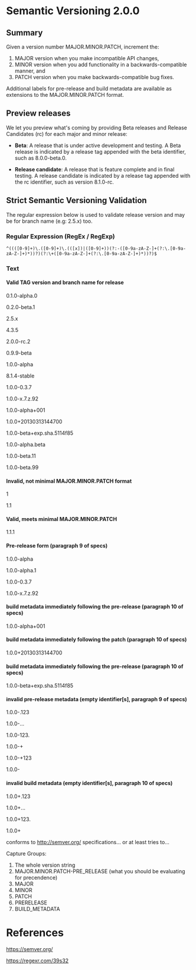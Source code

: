# Semantic Versioning 2.0.0

## Summary
Given a version number MAJOR.MINOR.PATCH, increment the:

1. MAJOR version when you make incompatible API changes,
2. MINOR version when you add functionality in a backwards-compatible manner, and
3. PATCH version when you make backwards-compatible bug fixes.

Additional labels for pre-release and build metadata are available as extensions to the MAJOR.MINOR.PATCH format.

## Preview releases
We let you preview what's coming by providing Beta releases and Release Candidates (rc) for each major and minor release:

- **Beta**: A release that is under active development and testing. A Beta release is indicated by a release tag appended with the beta identifier, such as 8.0.0-beta.0.

- **Release candidate**: A release that is feature complete and in final testing. A release candidate is indicated by a release tag appended with the rc identifier, such as version 8.1.0-rc.

## Strict Semantic Versioning Validation
The regular expression below is used to validate release version and may be for branch name (e.g: 2.5.x) too.

### Regular Expression (RegEx / RegExp)
```
^((([0-9]+)\.([0-9]+)\.(([x])|([0-9]+))(?:-([0-9a-zA-Z-]+(?:\.[0-9a-zA-Z-]+)*))?)(?:\+([0-9a-zA-Z-]+(?:\.[0-9a-zA-Z-]+)*))?)$ 
 ```

### Text

#### Valid TAG version and branch name for release
0.1.0-alpha.0

0.2.0-beta.1

2.5.x

4.3.5

2.0.0-rc.2

0.9.9-beta

1.0.0-alpha

8.1.4-stable

1.0.0-0.3.7

1.0.0-x.7.z.92

1.0.0-alpha+001

1.0.0+20130313144700

1.0.0-beta+exp.sha.5114f85

1.0.0-alpha.beta

1.0.0-beta.11

1.0.0-beta.99

#### Invalid, not minimal MAJOR.MINOR.PATCH format
1

1.1

#### Valid, meets minimal MAJOR.MINOR.PATCH
1.1.1

#### Pre-release form (paragraph 9 of specs)
1.0.0-alpha

1.0.0-alpha.1

1.0.0-0.3.7

1.0.0-x.7.z.92


#### build metadata immediately following the pre-release  (paragraph 10 of specs) 
1.0.0-alpha+001

#### build metadata immediately following the patch (paragraph 10 of specs)
1.0.0+20130313144700

#### build metadata immediately following the pre-release (paragraph 10 of specs)
1.0.0-beta+exp.sha.5114f85

#### invalid pre-release metadata (empty identifier[s], paragraph 9 of specs)
1.0.0-.123

1.0.0-...

1.0.0-123.

1.0.0-+

1.0.0-+123

1.0.0-

#### invalid build metadata (empty identifier[s], paragraph 10 of specs)
1.0.0+.123

1.0.0+...

1.0.0+123.

1.0.0+

conforms to http://semver.org/ specifications... or at least tries to...


Capture Groups:

1. The whole version string
2. MAJOR.MINOR.PATCH-PRE_RELEASE (what you should be evaluating for precendence)
3. MAJOR
4. MINOR
5. PATCH
6. PRERELEASE
7. BUILD_METADATA


# References

https://semver.org/

https://regexr.com/39s32
